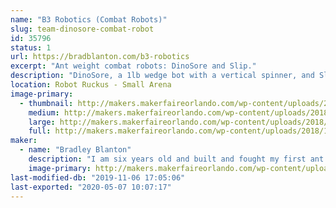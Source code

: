 ```yaml
---
name: "B3 Robotics (Combat Robots)"
slug: team-dinosore-combat-robot
id: 35796
status: 1
url: https://bradblanton.com/b3-robotics
excerpt: "Ant weight combat robots: DinoSore and Slip."
description: "DinoSore, a 1lb wedge bot with a vertical spinner, and Slip, a 1lb wedge bot with a flipper, driven by Bradley Blanton and Matthew Tobias, respectively.  Bradley has participated in five robot competitions over the past year, including Maker Faire Orlando last year, and he is excited to get back in the box!  And this will be Matthew's second competition after he got his robot battle introduction at Robot Riot Summer 2019 in Miami in August 2019."
location: Robot Ruckus - Small Arena
image-primary:
  - thumbnail: http://makers.makerfaireorlando.com/wp-content/uploads/2018/10/DinoSore-093018-1-150x150.jpg
    medium: http://makers.makerfaireorlando.com/wp-content/uploads/2018/10/DinoSore-093018-1-225x300.jpg
    large: http://makers.makerfaireorlando.com/wp-content/uploads/2018/10/DinoSore-093018-1-768x1024.jpg
    full: http://makers.makerfaireorlando.com/wp-content/uploads/2018/10/DinoSore-093018-1.jpg
maker:
  - name: "Bradley Blanton"
    description: "I am six years old and built and fought my first ant weight robot last year at MakeMIA in Miami.  My robot's name is Dinosore and he is a wedge bot with a vertical spinner.  I have participated in five robot battles in the past year, including Maker Faire Orlando last year, and really enjoy the competition and sportsmanship.  And a special thanks to Team Witch Doctor for helping me along the way."
    image-primary: http://makers.makerfaireorlando.com/wp-content/uploads/2018/10/DinoSore-093018-768x1024.jpg
last-modified-db: "2019-11-06 17:05:06"
last-exported: "2020-05-07 10:07:17"
---
```

